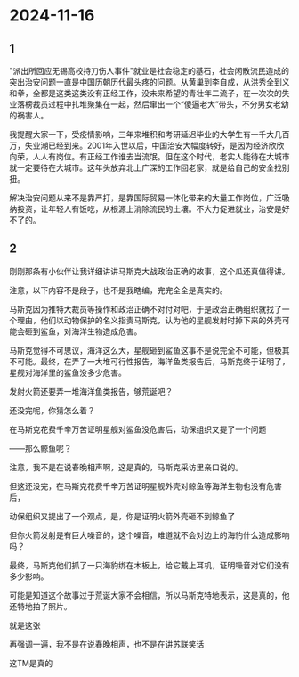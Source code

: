 # 2024-11-16

## 1

"派出所回应无锡高校持刀伤人事件"就业是社会稳定的基石，社会闲散流民造成的突出治安问题一直是中国历朝历代最头疼的问题。从黄巢到李自成，从洪秀全到义和拳，全都是这类这类没有正经工作，没未来希望的青壮年二流子，在一次次的失业落榜裁员过程中扎堆聚集在一起，然后窜出一个“傻逼老大”带头，不分男女老幼的祸害人。

我提醒大家一下，受疫情影响，三年来堆积和考研延迟毕业的大学生有一千大几百万，失业潮已经到来。2001年入世以后，中国治安大幅度转好，是因为经济欣欣向荣，人人有岗位。有正经工作谁去当流氓。但在这个时代，老实人能待在大城市就一定要待在大城市。这年头放弃北上广深的工作回老家，就是给自己的安全找别扭。

解决治安问题从来不是靠严打，是靠国际贸易一体化带来的大量工作岗位，广泛吸纳投资，让年轻人有饭吃，从根源上消除流民的土壤。不大力促进就业，治安是好不了的。

## 2

刚刚那条有小伙伴让我详细讲讲马斯克大战政治正确的故事，这个瓜还真值得讲。

注意，以下内容不是段子，也不是我瞎编，完完全全是真实的。

马斯克因为推特大裁员等操作和政治正确不对付对吧，于是政治正确组织就找了一个理由，他们以动物保护的名义指责马斯克，认为他的星舰发射时掉下来的外壳可能会砸到鲨鱼，对海洋生物造成危害。

马斯克觉得不可思议，海洋这么大，星舰砸到鲨鱼这事不是说完全不可能，但极其不可能。最终，在弄了一大堆可行性报告，海洋鱼类报告后，马斯克终于证明了，星舰对海洋里的鲨鱼没多少危害。

发射火箭还要弄一堆海洋鱼类报告，够荒诞吧？

还没完呢，你猜怎么着？

在马斯克花费千辛万苦证明星舰对鲨鱼没危害后，动保组织又提了一个问题

——那么鲸鱼呢？

注意，我不是在说春晚相声啊，这是真的，马斯克采访里亲口说的。

但这还没完，在马斯克花费千辛万苦证明星舰外壳对鲸鱼等海洋生物也没有危害后，

动保组织又提出了一个观点，是，你是证明火箭外壳砸不到鲸鱼了

但你火箭发射是有巨大噪音的，这个噪音，难道就不会对边上的海豹什么造成影响吗？

最终，马斯克他们抓了一只海豹绑在木板上，给它戴上耳机，证明噪音对它们没有多少影响。

可能是知道这个故事过于荒诞大家不会相信，所以马斯克特地表示，这是真的，他还特地拍了照片。

就是这张

再强调一遍，我不是在说春晚相声，也不是在讲苏联笑话

这TM是真的


